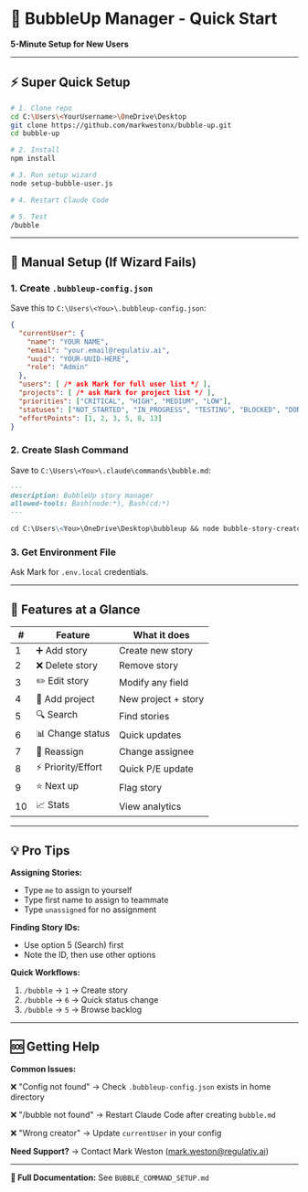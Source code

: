 # 🚀 BubbleUp Manager - Quick Start

**5-Minute Setup for New Users**

---

## ⚡ Super Quick Setup

```bash
# 1. Clone repo
cd C:\Users\<YourUsername>\OneDrive\Desktop
git clone https://github.com/markwestonx/bubble-up.git
cd bubble-up

# 2. Install
npm install

# 3. Run setup wizard
node setup-bubble-user.js

# 4. Restart Claude Code

# 5. Test
/bubble
```

---

## 📝 Manual Setup (If Wizard Fails)

### 1. Create `.bubbleup-config.json`

Save this to `C:\Users\<You>\.bubbleup-config.json`:

```json
{
  "currentUser": {
    "name": "YOUR NAME",
    "email": "your.email@regulativ.ai",
    "uuid": "YOUR-UUID-HERE",
    "role": "Admin"
  },
  "users": [ /* ask Mark for full user list */ ],
  "projects": [ /* ask Mark for project list */ ],
  "priorities": ["CRITICAL", "HIGH", "MEDIUM", "LOW"],
  "statuses": ["NOT_STARTED", "IN_PROGRESS", "TESTING", "BLOCKED", "DONE"],
  "effortPoints": [1, 2, 3, 5, 8, 13]
}
```

### 2. Create Slash Command

Save to `C:\Users\<You>\.claude\commands\bubble.md`:

```markdown
---
description: BubbleUp story manager
allowed-tools: Bash(node:*), Bash(cd:*)
---

cd C:\Users\<You>\OneDrive\Desktop\bubbleup && node bubble-story-creator.js
```

### 3. Get Environment File

Ask Mark for `.env.local` credentials.

---

## 🎯 Features at a Glance

| # | Feature | What it does |
|---|---------|--------------|
| 1 | ➕ Add story | Create new story |
| 2 | ❌ Delete story | Remove story |
| 3 | ✏️ Edit story | Modify any field |
| 4 | 📁 Add project | New project + story |
| 5 | 🔍 Search | Find stories |
| 6 | 📊 Change status | Quick updates |
| 7 | 👥 Reassign | Change assignee |
| 8 | ⚡ Priority/Effort | Quick P/E update |
| 9 | ⭐ Next up | Flag story |
| 10 | 📈 Stats | View analytics |

---

## 💡 Pro Tips

**Assigning Stories:**
- Type `me` to assign to yourself
- Type first name to assign to teammate
- Type `unassigned` for no assignment

**Finding Story IDs:**
- Use option 5 (Search) first
- Note the ID, then use other options

**Quick Workflows:**
1. `/bubble` → `1` → Create story
2. `/bubble` → `6` → Quick status change
3. `/bubble` → `5` → Browse backlog

---

## 🆘 Getting Help

**Common Issues:**

❌ "Config not found"
→ Check `.bubbleup-config.json` exists in home directory

❌ "/bubble not found"
→ Restart Claude Code after creating `bubble.md`

❌ "Wrong creator"
→ Update `currentUser` in your config

**Need Support?**
→ Contact Mark Weston (mark.weston@regulativ.ai)

---

**📖 Full Documentation:** See `BUBBLE_COMMAND_SETUP.md`
